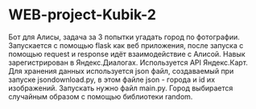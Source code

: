 # WEB-project-Kubik-2
Бот для Алисы, задача за 3 попытки угадать город по фотографии. 
Запускается с помощью flask как веб приложения, после запуска с помощью request и response идёт взаимодействие с Алисой.
Навык зарегистрирован в Яндекс.Диалогах. 
Используется API Яндекс.Карт.
Для хранения данных используется json файл, создаваемый при запуске jsondownload.py, в этом файле json - города и id их изображений.
Запускать нужно файл main.py.
Город выбирается случайным образом с помощью библиотеки random.
